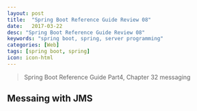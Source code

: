 ```yaml
---
layout: post
title:  "Spring Boot Reference Guide Review 08"
date:   2017-03-22
desc: "Spring Boot Reference Guide Review 08"
keywords: "spring boot, spring, server programming"
categories: [Web]
tags: [spring boot, spring]
icon: icon-html
---
```


> Spring Boot Reference Guide Part4, Chapter 32 messaging

## Messaing with JMS
